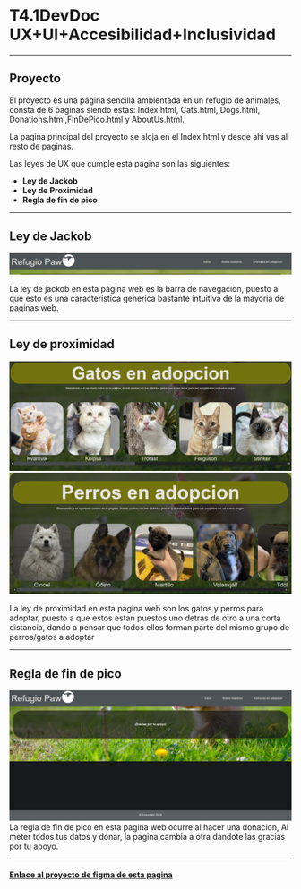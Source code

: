 # T4.1DevDoc UX+UI+Accesibilidad+Inclusividad
---
## Proyecto
El proyecto es una página sencilla ambientada en un refugio de animales, consta de 6 paginas siendo estas: Index.html, Cats.html, Dogs.html, Donations.html,FinDePico.html y AboutUs.html.

La pagina principal del proyecto se aloja en el Index.html y desde ahi vas al resto de paginas.

Las leyes de UX que cumple esta pagina son las siguientes:

- **Ley de Jackob**
- **Ley de Proximidad**
- **Regla de fin de pico**

---
## Ley de Jackob


![LeyDeJackob](/Assets/AssetsReadMe/LeyDeJackob.png)

La ley de jackob en esta página web es la barra de navegacion, puesto a que esto es una caracteristica generica bastante intuitiva de la mayoria de paginas web.

---
## Ley de proximidad

![LeyDeProximidad](/Assets/AssetsReadMe/LeyDeProximidad.png)
![LeyDeProximidad2](/Assets/AssetsReadMe/LeyDeProximidad2.png)

La ley de proximidad en esta pagina web son los gatos y perros para adoptar, puesto a que estos estan puestos uno detras de otro a una corta distancia, dando a pensar que todos ellos forman parte del mismo grupo de perros/gatos a adoptar

---
## Regla de fin de pico

![ReglaFinDePico](/Assets/AssetsReadMe/ReglaFinDePico.png)
La regla de fin de pico en esta pagina web ocurre al hacer una donacion, Al meter todos tus datos y donar, la pagina cambia a otra dandote las gracias por tu apoyo.

---

#### [Enlace al proyecto de figma de esta pagina](https://www.figma.com/file/RsrHpu2po71lSSQ4QOJFoK/T4.1_LombaJose?type=design&node-id=0%3A1&mode=design&t=w0ZGiP65DQzi8NBy-1)

